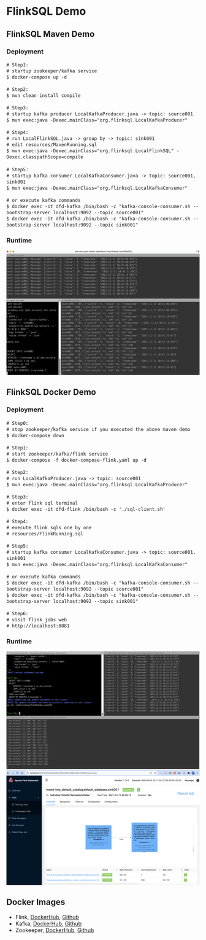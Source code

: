 # FlinkSQL Demo

## FlinkSQL Maven Demo

### Deployment

```
# Step1: 
# startup zookeeper/kafka service
$ docker-compose up -d

# Step2:
$ mvn clean install compile

# Step3:
# startup kafka producer LocalKafkaProducer.java -> topic: source001
$ mvn exec:java -Dexec.mainClass="org.flinksql.LocalKafkaProducer"

# Step4:
# run LocalFlinkSQL.java -> group by -> topic: sink001
# edit resources/MavenRunning.sql
$ mvn exec:java -Dexec.mainClass="org.flinksql.LocalFlinkSQL" -Dexec.classpathScope=compile

# Step5：
# startup kafka consumer LocalKafkaConsumer.java -> topic: source001, sink001
$ mvn exec:java -Dexec.mainClass="org.flinksql.LocalKafkaConsumer"

# or execute kafka commands
$ docker exec -it dfd-kafka /bin/bash -c "kafka-console-consumer.sh --bootstrap-server localhost:9092 --topic source001"
$ docker exec -it dfd-kafka /bin/bash -c "kafka-console-consumer.sh --bootstrap-server localhost:9092 --topic sink001"
```

### Runtime

<img src="doc/img/maven-runtime.png" width="600px"/>

## FlinkSQL Docker Demo

### Deployment

```
# Step0:
# stop zookeeper/kafka service if you executed the above maven demo
$ docker-compose down

# Step1:
# start zookeeper/kafka/flink service
$ docker-compose -f docker-compose-flink.yaml up -d

# Step2:
# run LocalKafkaProducer.java -> topic: source001
$ mvn exec:java -Dexec.mainClass="org.flinksql.LocalKafkaProducer"

# Step3:
# enter flink sql terminal
$ docker exec -it dfd-flink /bin/bash -c './sql-client.sh'

# Step4:
# execute flink sqls one by one
# resources/FlinkRunning.sql

# Step5:
# startup kafka consumer LocalKafkaConsumer.java -> topic: source001, sink001
$ mvn exec:java -Dexec.mainClass="org.flinksql.LocalKafkaConsumer"

# or execute kafka commands
$ docker exec -it dfd-kafka /bin/bash -c "kafka-console-consumer.sh --bootstrap-server localhost:9092 --topic source001"
$ docker exec -it dfd-kafka /bin/bash -c "kafka-console-consumer.sh --bootstrap-server localhost:9092 --topic sink001"

# Step6:
# visit flink jobs web 
# http://localhost:8081
```

### Runtime

<img src="doc/img/flink-runtime.png" width="600px"/>

<img src="doc/img/flink-jobs-web.png" width="600px"/>

## Docker Images

- Flink, [DockerHub](https://hub.docker.com/repository/docker/imjaden/flink), [Github](https://github.com/imjaden/docker-flink)
- Kafka, [DockerHub](https://hub.docker.com/repository/docker/imjaden/kafka), [Github](https://github.com/imjaden/docker-kafka)
- Zookeeper, [DockerHub](https://hub.docker.com/repository/docker/imjaden/zookeeper), [Github](https://github.com/imjaden/docker-zookeeper)








